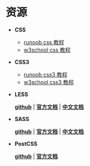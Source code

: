 # 资源

- **CSS**

  - [runoob css 教程](http://www.runoob.com/css/css-tutorial.html)
  - [w3school css 教程](http://www.w3school.com.cn/css/index.asp)


- **CSS3**

  - [runoob css3 教程](http://www.runoob.com/css3/css3-tutorial.html)
  - [w3school css3 教程](http://www.w3school.com.cn/css3/index.asp)


- **LESS**

  [**github**](https://github.com/less/less.js) | [**官方文档**](http://lesscss.org/) | [**中文文档**](http://lesscss.cn/)

- **SASS**

  [**github**](https://github.com/sass) | [**官方文档**](http://sass-lang.com/) | [**中文文档**](https://www.sass.hk/)

- **PostCSS**

  [**github**](https://github.com/postcss/postcss) | [**官方文档**](http://postcss.org/)
